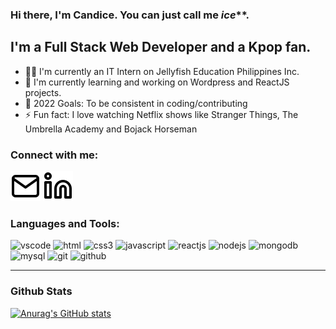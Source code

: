 ### Hi there, I'm Candice. You can just call me _ice_\*\*.

## I'm a Full Stack Web Developer and a Kpop fan.

-   👩‍💻 I'm currently an IT Intern on Jellyfish Education Philippines Inc.
-   🌱 I'm currently learning and working on Wordpress and ReactJS projects.
-   🥅 2022 Goals: To be consistent in coding/contributing
-   ⚡ Fun fact: I love watching Netflix shows like Stranger Things, The Umbrella Academy and Bojack Horseman

### Connect with me:

[![email](./images/mail.svg)](mailto:candiceballarta@gmail.com)
[![linkedin](./images/linkedin.svg)](https://www.linkedin.com/in/candiceballarta/)

### Languages and Tools:

![vscode](https://cdn.jsdelivr.net/gh/devicons/devicon/icons/vscode/vscode-original.svg 'Visual Studio Code')
![html](https://cdn.jsdelivr.net/gh/devicons/devicon/icons/html5/html5-original.svg 'HTML')
![css3](https://cdn.jsdelivr.net/gh/devicons/devicon/icons/css3/css3-original.svg 'CSS3')
![javascript](https://cdn.jsdelivr.net/gh/devicons/devicon/icons/css3/css3-original.svg 'Javascript')
![reactjs](https://cdn.jsdelivr.net/gh/devicons/devicon/icons/css3/css3-original.svg 'ReactJS')
![nodejs](https://cdn.jsdelivr.net/gh/devicons/devicon/icons/css3/css3-original.svg 'NodeJS')
![mongodb](https://cdn.jsdelivr.net/gh/devicons/devicon/icons/css3/css3-original.svg 'MongoDB')
![mysql](https://cdn.jsdelivr.net/gh/devicons/devicon/icons/css3/css3-original.svg 'MySQL')
![git](https://cdn.jsdelivr.net/gh/devicons/devicon/icons/css3/css3-original.svg 'Git')
![github](https://cdn.jsdelivr.net/gh/devicons/devicon/icons/css3/css3-original.svg 'Github')

---

### Github Stats

[![Anurag's GitHub stats](https://github-readme-stats.vercel.app/api?username=candicejoyballarta&show_icons=true&theme=tokyonight)](https://github.com/candicejoyballarta/github-readme-stats)
